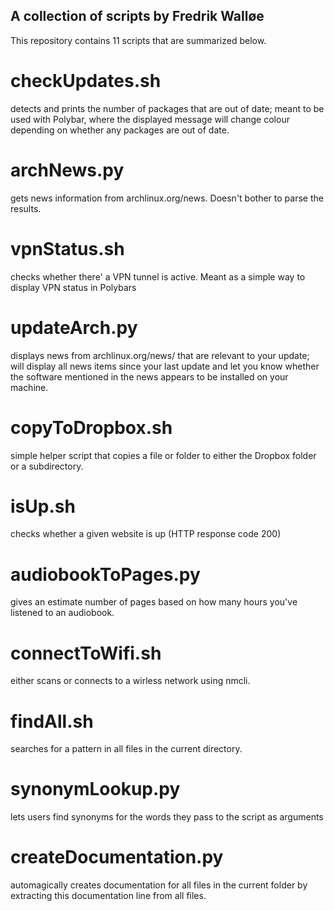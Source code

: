## A collection of scripts by Fredrik Walløe ##

This repository contains 11 scripts that are summarized below.

#  checkUpdates.sh #
 detects and prints the number of packages that are out of date; meant to be used with Polybar, where the displayed message will change colour depending on whether any packages are out of date. 

#  archNews.py #
 gets news information from archlinux.org/news. Doesn't bother to parse the results.

#  vpnStatus.sh #
 checks whether there' a VPN tunnel is active. Meant as a simple way to display VPN status in Polybars

#  updateArch.py #
 displays news from archlinux.org/news/ that are relevant to your update; will display all news items since your last update and let you know whether the software mentioned in the news appears to be installed on your machine.

#  copyToDropbox.sh #
 simple helper script that copies a file or folder to either the Dropbox folder or a subdirectory.

#  isUp.sh #
 checks whether a given website is up (HTTP response code 200)

#  audiobookToPages.py #
 gives an estimate number of pages based on how many hours you've listened to an audiobook. 

#  connectToWifi.sh #
 either scans or connects to a wirless network using nmcli. 

#  findAll.sh #
 searches for a pattern in all files in the current directory. 

#  synonymLookup.py #
 lets users find synonyms for the words they pass to the script as arguments

#  createDocumentation.py #
 automagically creates documentation for all files in the current folder by extracting this documentation line from all files. 

